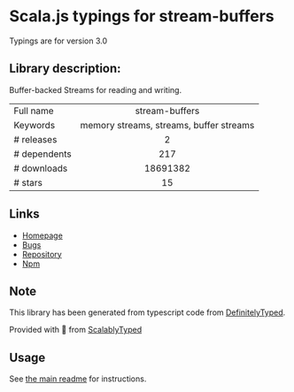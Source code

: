 
# Scala.js typings for stream-buffers

Typings are for version 3.0

## Library description:
Buffer-backed Streams for reading and writing.

|                    |                 |
| ------------------ | :-------------: |
| Full name          | stream-buffers |
| Keywords           | memory streams, streams, buffer streams |
| # releases         | 2 |
| # dependents       | 217 |
| # downloads        | 18691382 |
| # stars            | 15 |

## Links
- [Homepage](https://github.com/samcday/node-stream-buffer#readme)
- [Bugs](https://github.com/samcday/node-stream-buffer/issues)
- [Repository](https://github.com/samcday/node-stream-buffer)
- [Npm](https://www.npmjs.com/package/stream-buffers)
    


## Note
This library has been generated from typescript code from [DefinitelyTyped](https://definitelytyped.org).

Provided with :purple_heart: from [ScalablyTyped](https://github.com/oyvindberg/ScalablyTyped)

## Usage
See [the main readme](../../readme.md) for instructions.


